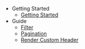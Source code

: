 - Getting Started
  - [Getting Started](quickstart)
- Guide
  - [Filter](filter)
  - [Pagination](pagination)
  - [Render Custom Header](customHeader)
